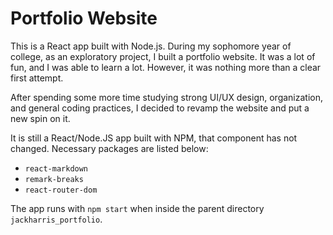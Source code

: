 # Portfolio Website
This is a React app built with Node.js. During my sophomore year of college, as an exploratory project, I built a portfolio website. It was a lot of fun, and I was able to learn a lot. However, it was nothing more than a clear first attempt. 

After spending some more time studying strong UI/UX design, organization, and general coding practices, I decided to revamp the website and put a new spin on it. 

It is still a React/Node.JS app built with NPM, that component has not changed. Necessary packages are listed below:
- `react-markdown`
- `remark-breaks`
- `react-router-dom`
  
The app runs with `npm start` when inside the parent directory `jackharris_portfolio`. 